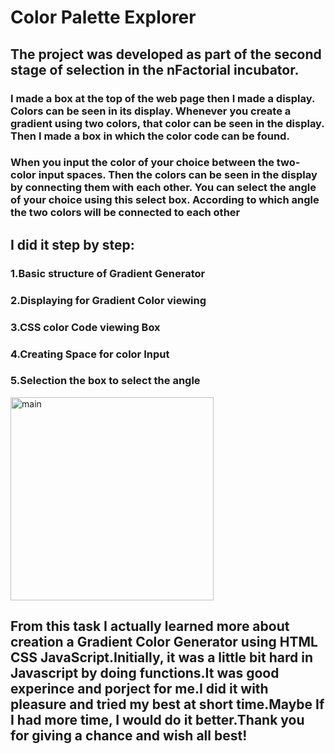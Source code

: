<h1>Color Palette Explorer</h1>
<h2>The project was developed as part of the second stage of selection in the nFactorial incubator.<br></h3>
   <h3>I made a box at the top of the web page then I made a display. Colors can be seen in its display. Whenever you create a gradient using two colors, that color can be seen in the display. Then I made a box in which the color code can be found.<br></h4>
   <h3>When you input the color of your choice between the two-color input spaces. Then the colors can be seen in the display by connecting them with each other. You can select the angle of your choice using this select box. According to which angle the two colors will be connected to each other<br></h4>
 <h2>  I did it step by step:<br></h1>
<h3>1.Basic structure of Gradient Generator<br></h3>
<h3>2.Displaying for Gradient Color viewing<br></h3>
<h3>3.CSS color Code viewing Box<br></h3>
<h3>4.Creating Space for color Input<br></h3>
<h3>5.Selection the box to select the angle<br></h3>
<img width="325" alt="main" src="https://github.com/Bibolat2005/nFactorial-Incubator/assets/122878046/5fd381fa-0c2c-4735-aade-9427778c7e82">

<h2>From this task I actually learned more about creation a Gradient Color Generator using HTML CSS JavaScript.Initially, it was a little bit hard in Javascript by doing functions.It was good experince and porject for me.I did it with pleasure and tried my best at short time.Maybe If I had more time, I would do it better.Thank you for giving a chance and wish all best!<h2>
